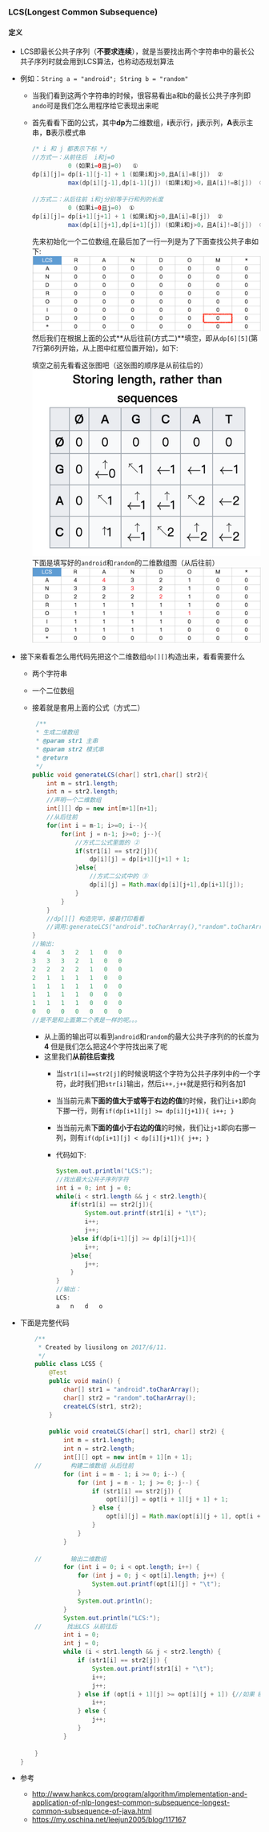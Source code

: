### LCS(Longest Common Subsequence)
#### 定义
+ LCS即最长公共子序列（**不要求连续**），就是当要找出两个字符串中的最长公共子序列时就会用到LCS算法，也称动态规划算法
+ 例如：`String a = "android"; String b = "random"`
    + 当我们看到这两个字符串的时候，很容易看出a和b的最长公共子序列即`ando`可是我们怎么用程序给它表现出来呢
    + 首先看看下面的公式，其中**dp**为二维数组，**i**表示行，**j**表示列，**A**表示主串，**B**表示模式串
    
        ```java
        /* i 和 j 都表示下标 */
        //方式一：从前往后  i和j=0
                  0 (如果i=0且j=0)   ①
        dp[i][j]= dp[i-1][j-1] + 1 (如果i和j>0,且A[i]=B[j])  ②
                  max(dp[i][j-1],dp[i-1][j]) (如果i和j>0，且A[i]!=B[j])  ③
                  
        //方式二：从后往前 i和j分别等于行和列的长度
                  0 (如果i=0且j=0)  ①
        dp[i][j]= dp[i+1][j+1] + 1 (如果i和j>0,且A[i]=B[j])  ②
                  max(dp[i][j+1],dp[i+1][j]) (如果i和j>0，且A[i]!=B[j])  ③
        ```
        先来初始化一个二位数组,在最后加了一行一列是为了下面查找公共子串如下:
        ![](./images/image_1.png)
        然后我们在根据上面的公式**从后往前(方式二)**填空，即从`dp[6][5]`(第7行第6列开始，从上图中红框位置开始)，如下:
        
        填空之前先看看这张图吧（这张图的顺序是从前往后的）
        ![](./images/image_3.png)
        下面是填写好的`android`和`random`的二维数组图（从后往前）
        ![](./images/image_2.png)
+ 接下来看看怎么用代码先把这个二维数组`dp[][]`构造出来，看看需要什么
    + 两个字符串
    + 一个二位数组
    + 接着就是套用上面的公式（方式二）

        ```java
         /**
         * 生成二维数组
         * @param str1 主串
         * @param str2 模式串
         * @return
         */
        public void generateLCS(char[] str1,char[] str2){
            int m = str1.length;
            int n = str2.length;
            //声明一个二维数组
            int[][] dp = new int[m+1][n+1];
            //从后往前
            for(int i = m-1; i>=0; i--){
                for(int j = n-1; j>=0; j--){
                    //方式二公式里面的 ②
                    if(str1[i] == str2[j]){
                        dp[i][j] = dp[i+1][j+1] + 1;
                    }else{
                        //方式二公式中的 ③
                        dp[i][j] = Math.max(dp[i][j+1],dp[i+1][j]);
                    }
                }
            }
            //dp[][] 构造完毕，接着打印看看
            //调用:generateLCS("android".toCharArray(),"random".toCharArray());
        }
        //输出:
        4	4	3	2	1	0	0	
        3	3	3	2	1	0	0	
        2	2	2	2	1	0	0	
        2	1	1	1	1	0	0	
        1	1	1	1	1	0	0	
        1	1	1	1	0	0	0	
        1	1	1	1	0	0	0	
        0	0	0	0	0	0	0	
        //是不是和上面第二个表是一样的呢。。。
        ```
        
        + 从上面的输出可以看到`android`和`random`的最大公共子序列的的长度为**4**
        但是我们怎么把这4个字符找出来了呢 
        + 这里我们**从前往后查找** 
            + 当`str1[i]==str2[j]`的时候说明这个字符为公共子序列中的一个字符，此时我们把`str[i]`输出，然后`i++,j++`就是把行和列各加1
            + 当当前元素**下面的值大于或等于右边的值**的时候，我们让`i+1`即向下挪一行，则有`if(dp[i+1][j] >= dp[i][j+1]){ i++; }`
            + 当当前元素**下面的值小于右边的值**的时候，我们让`j+1`即向右挪一列，则有`if(dp[i+1][j] < dp[i][j+1]){ j++; }`
            + 代码如下:
            
                ```java
                System.out.println("LCS:");
                //找出最大公共子序列字符
                int i = 0; int j = 0;
                while(i < str1.length && j < str2.length){
                    if(str1[i] == str2[j]){
                        System.out.printf(str1[i] + "\t");
                        i++;
                        j++;
                    }else if(dp[i+1][j] >= dp[i][j+1]){
                        i++;
                    }else{
                        j++;
                    }
                }
                //输出：
                LCS:
                a	n	d	o
                ```
+ 下面是完整代码

    ```java
        /**
         * Created by liusilong on 2017/6/11.
         */
        public class LCS5 {
            @Test
            public void main() {
                char[] str1 = "android".toCharArray();
                char[] str2 = "random".toCharArray();
                createLCS(str1, str2);
            }
        
            public void createLCS(char[] str1, char[] str2) {
                int m = str1.length;
                int n = str2.length;
                int[][] opt = new int[m + 1][n + 1];
        //        构建二维数组 从后往前
                for (int i = m - 1; i >= 0; i--) {
                    for (int j = n - 1; j >= 0; j--) {
                        if (str1[i] == str2[j]) {
                            opt[i][j] = opt[i + 1][j + 1] + 1;
                        } else {
                            opt[i][j] = Math.max(opt[i][j + 1], opt[i + 1][j]);
                        }
                    }
                }
        
        //        输出二维数组
                for (int i = 0; i < opt.length; i++) {
                    for (int j = 0; j < opt[i].length; j++) {
                        System.out.printf(opt[i][j] + "\t");
                    }
                    System.out.println();
                }
                System.out.println("LCS:");
        //       找出LCS 从前往后
                int i = 0;
                int j = 0;
                while (i < str1.length && j < str2.length) {
                    if (str1[i] == str2[j]) {
                        System.out.printf(str1[i] + "\t");
                        i++;
                        j++;
                    } else if (opt[i + 1][j] >= opt[i][j + 1]) {//如果 Bottom >= right
                        i++;
                    } else {
                        j++;
                    }
                }
        
        }
    }
    ```
+ 参考
    + http://www.hankcs.com/program/algorithm/implementation-and-application-of-nlp-longest-common-subsequence-longest-common-subsequence-of-java.html
    + https://my.oschina.net/leejun2005/blog/117167
    
        

